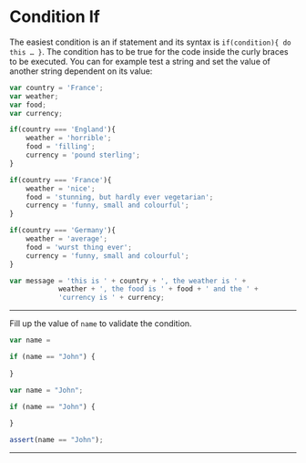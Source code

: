 # Condition If

The easiest condition is an if statement and its syntax is `if(condition){ do this … }`. The condition has to be true for the code inside the curly braces to be executed. You can for example test a string and set the value of another string dependent on its value:

```javascript
var country = 'France';
var weather;
var food;
var currency;

if(country === 'England'){
    weather = 'horrible';
    food = 'filling';
    currency = 'pound sterling';
}

if(country === 'France'){
    weather = 'nice';
    food = 'stunning, but hardly ever vegetarian';
    currency = 'funny, small and colourful';
}

if(country === 'Germany'){
    weather = 'average';
    food = 'wurst thing ever';
    currency = 'funny, small and colourful';
}

var message = 'this is ' + country + ', the weather is ' + 
            weather + ', the food is ' + food + ' and the ' + 
            'currency is ' + currency;
```

---

Fill up the value of `name` to validate the condition.

```js
var name = 

if (name == "John") {
    
}
```

```js
var name = "John";

if (name == "John") {
    
}
```

```js
assert(name == "John");
```

---